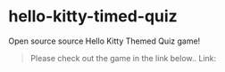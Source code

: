 # hello-kitty-timed-quiz
Open source source Hello Kitty Themed Quiz game!
> Please check out the game in the link below..
Link: 
